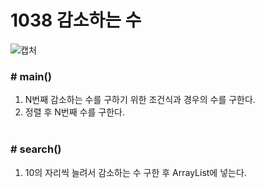 # 1038 감소하는 수

![캡처](https://user-images.githubusercontent.com/72604908/197702489-72bef4d1-5f48-48bf-9693-7030257b863a.PNG)

### # main()
1. N번째 감소하는 수를 구하기 위한 조건식과 경우의 수를 구한다.
2. 정렬 후 N번째 수를 구한다.
</br></br>

### # search()
1. 10의 자리씩 늘려서 감소하는 수 구한 후 ArrayList에 넣는다.
